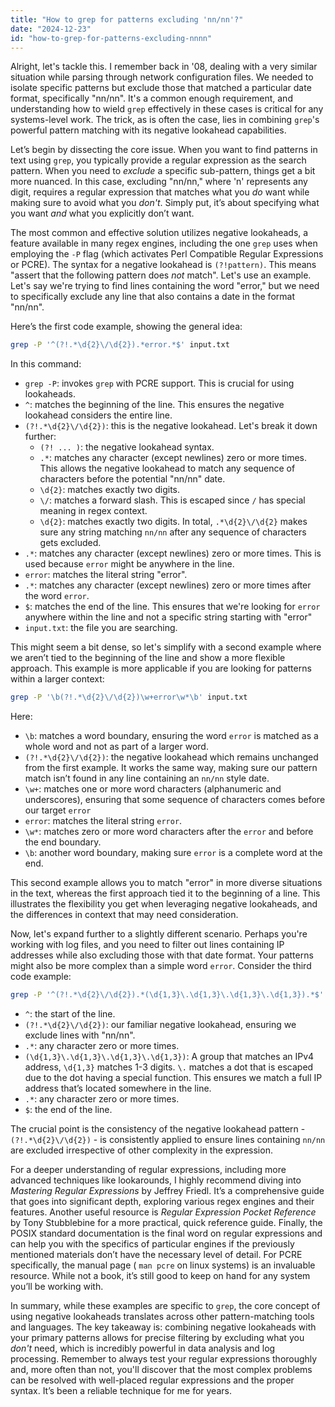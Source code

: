 ```yaml
---
title: "How to grep for patterns excluding 'nn/nn'?"
date: "2024-12-23"
id: "how-to-grep-for-patterns-excluding-nnnn"
---
```


Alright, let's tackle this. I remember back in '08, dealing with a very similar situation while parsing through network configuration files. We needed to isolate specific patterns but exclude those that matched a particular date format, specifically "nn/nn". It's a common enough requirement, and understanding how to wield `grep` effectively in these cases is critical for any systems-level work. The trick, as is often the case, lies in combining `grep`'s powerful pattern matching with its negative lookahead capabilities.

Let’s begin by dissecting the core issue. When you want to find patterns in text using `grep`, you typically provide a regular expression as the search pattern. When you need to *exclude* a specific sub-pattern, things get a bit more nuanced. In this case, excluding "nn/nn," where 'n' represents any digit, requires a regular expression that matches what you *do* want while making sure to avoid what you *don't*. Simply put, it’s about specifying what you want *and* what you explicitly don’t want.

The most common and effective solution utilizes negative lookaheads, a feature available in many regex engines, including the one `grep` uses when employing the `-P` flag (which activates Perl Compatible Regular Expressions or PCRE). The syntax for a negative lookahead is `(?!pattern)`. This means "assert that the following pattern does *not* match". Let's use an example. Let's say we're trying to find lines containing the word "error," but we need to specifically exclude any line that also contains a date in the format "nn/nn".

Here’s the first code example, showing the general idea:

```bash
grep -P '^(?!.*\d{2}\/\d{2}).*error.*$' input.txt
```

In this command:

*   `grep -P`: invokes `grep` with PCRE support. This is crucial for using lookaheads.
*   `^`: matches the beginning of the line. This ensures the negative lookahead considers the entire line.
*   `(?!.*\d{2}\/\d{2})`: this is the negative lookahead. Let's break it down further:
    *   `(?! ... )`: the negative lookahead syntax.
    *   `.*`: matches any character (except newlines) zero or more times. This allows the negative lookahead to match any sequence of characters before the potential "nn/nn" date.
    *   `\d{2}`: matches exactly two digits.
    *   `\/`: matches a forward slash. This is escaped since `/` has special meaning in regex context.
    *   `\d{2}`: matches exactly two digits. In total, `.*\d{2}\/\d{2}` makes sure any string matching `nn/nn` after any sequence of characters gets excluded.
*   `.*`: matches any character (except newlines) zero or more times. This is used because `error` might be anywhere in the line.
*   `error`: matches the literal string "error".
*   `.*`: matches any character (except newlines) zero or more times after the word `error`.
*   `$`: matches the end of the line. This ensures that we're looking for `error` anywhere within the line and not a specific string starting with "error"
*   `input.txt`: the file you are searching.

This might seem a bit dense, so let's simplify with a second example where we aren’t tied to the beginning of the line and show a more flexible approach. This example is more applicable if you are looking for patterns within a larger context:

```bash
grep -P '\b(?!.*\d{2}\/\d{2})\w+error\w*\b' input.txt
```

Here:

*  `\b`: matches a word boundary, ensuring the word `error` is matched as a whole word and not as part of a larger word.
*  `(?!.*\d{2}\/\d{2})`: the negative lookahead which remains unchanged from the first example. It works the same way, making sure our pattern match isn’t found in any line containing an `nn/nn` style date.
*   `\w+`: matches one or more word characters (alphanumeric and underscores), ensuring that some sequence of characters comes before our target `error`
*  `error`: matches the literal string `error`.
* `\w*`: matches zero or more word characters after the `error` and before the end boundary.
*  `\b`: another word boundary, making sure `error` is a complete word at the end.

This second example allows you to match "error" in more diverse situations in the text, whereas the first approach tied it to the beginning of a line. This illustrates the flexibility you get when leveraging negative lookaheads, and the differences in context that may need consideration.

Now, let's expand further to a slightly different scenario. Perhaps you're working with log files, and you need to filter out lines containing IP addresses while also excluding those with that date format. Your patterns might also be more complex than a simple word `error`. Consider the third code example:

```bash
grep -P '^(?!.*\d{2}\/\d{2}).*(\d{1,3}\.\d{1,3}\.\d{1,3}\.\d{1,3}).*$' input.log
```

*  `^`: the start of the line.
*   `(?!.*\d{2}\/\d{2})`: our familiar negative lookahead, ensuring we exclude lines with "nn/nn".
*   `.*`: any character zero or more times.
*  `(\d{1,3}\.\d{1,3}\.\d{1,3}\.\d{1,3})`: A group that matches an IPv4 address, `\d{1,3}` matches 1-3 digits. `\.` matches a dot that is escaped due to the dot having a special function. This ensures we match a full IP address that’s located somewhere in the line.
*  `.*`: any character zero or more times.
*  `$`: the end of the line.

The crucial point is the consistency of the negative lookahead pattern - `(?!.*\d{2}\/\d{2})` - is consistently applied to ensure lines containing `nn/nn` are excluded irrespective of other complexity in the expression.

For a deeper understanding of regular expressions, including more advanced techniques like lookarounds, I highly recommend diving into *Mastering Regular Expressions* by Jeffrey Friedl. It’s a comprehensive guide that goes into significant depth, exploring various regex engines and their features. Another useful resource is *Regular Expression Pocket Reference* by Tony Stubblebine for a more practical, quick reference guide. Finally, the POSIX standard documentation is the final word on regular expressions and can help you with the specifics of particular engines if the previously mentioned materials don’t have the necessary level of detail. For PCRE specifically, the manual page ( `man pcre` on linux systems) is an invaluable resource. While not a book, it’s still good to keep on hand for any system you’ll be working with.

In summary, while these examples are specific to `grep`, the core concept of using negative lookaheads translates across other pattern-matching tools and languages. The key takeaway is: combining negative lookaheads with your primary patterns allows for precise filtering by excluding what you *don't* need, which is incredibly powerful in data analysis and log processing. Remember to always test your regular expressions thoroughly and, more often than not, you'll discover that the most complex problems can be resolved with well-placed regular expressions and the proper syntax. It’s been a reliable technique for me for years.
